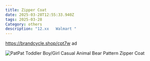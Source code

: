 ```yaml
---
title: Zipper Coat
date: 2025-03-28T12:55:33.940Z
tags: 2025-03-28
Category: others
description: "12.xx   Walmart "
---
```

https://brandcycle.shop/cpt7w  ad <!--StartFragment-->

![PatPat Toddler Boy/Girl Casual Animal Bear Pattern Zipper Coat](https://i5.walmartimages.com/seo/PatPat-Toddler-Boy-Girl-Casual-Animal-Bear-Pattern-Zipper-Coat_dea2b66c-93fe-45f9-a1a0-6df9672141f8.197c5c3c9152ff11645e14d9e1655d27.jpeg?odnHeight=640&odnWidth=640&odnBg=FFFFFF)

<!--EndFragment-->